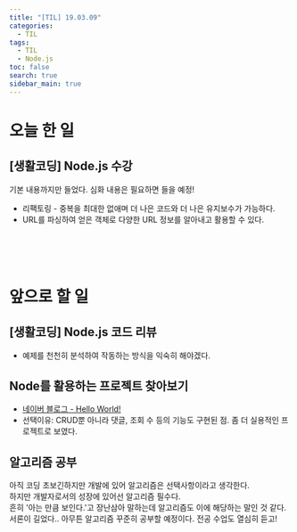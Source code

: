 ```yaml
---
title: "[TIL] 19.03.09"
categories: 
  - TIL
tags: 
  - TIL
  - Node.js
toc: false
search: true
sidebar_main: true
---
```


# 오늘 한 일

## [생활코딩] Node.js 수강
기본 내용까지만 들었다. 심화 내용은 필요하면 들을 예정! 

* 리팩토링 - 중복을 최대한 없애며 더 나은 코드와 더 나은 유지보수가 가능하다.
* URL를 파싱하여 얻은 객체로 다양한 URL 정보를 알아내고 활용할 수 있다.
<br><br><br><br><br>


# 앞으로 할 일

## [생활코딩] Node.js 코드 리뷰
* 예제를 천천히 분석하여 작동하는 방식을 익숙히 해야겠다.

## Node를 활용하는 프로젝트 찾아보기
* [네이버 블로그 - Hello World!](https://blog.naver.com/azure0777/220764784580)
* 선택이유: CRUD뿐 아니라 댓글, 조회 수 등의 기능도 구현된 점. 좀 더 실용적인 프로젝트로 보였다.

## 알고리즘 공부
아직 코딩 초보긴하지만 개발에 있어 알고리즘은 선택사항이라고 생각한다.  
하지만 개발자로서의 성장에 있어선 알고리즘 필수다.  
흔히 '아는 만큼 보인다.'고 장난삼아 말하는데 알고리즘도 이에 해당하는 말인 것 같다.  
서론이 길었다.. 아무튼 알고리즘 꾸준히 공부할 예정이다. 전공 수업도 열심히 듣고!